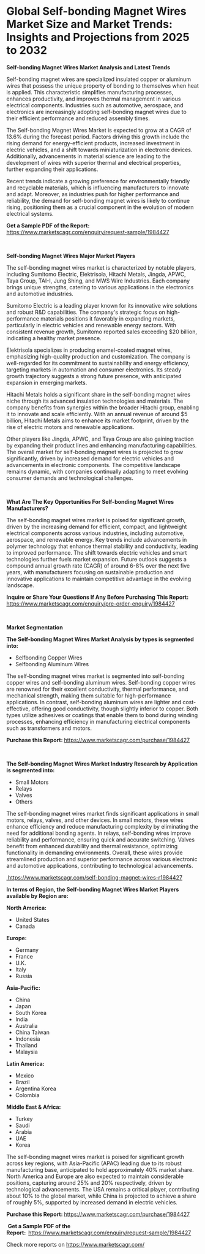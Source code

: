 <p><h1>Global Self-bonding Magnet Wires Market Size and Market Trends: Insights and Projections from 2025 to 2032</h1></p><p><strong>Self-bonding Magnet Wires Market Analysis and Latest Trends</strong></p>
<p><p>Self-bonding magnet wires are specialized insulated copper or aluminum wires that possess the unique property of bonding to themselves when heat is applied. This characteristic simplifies manufacturing processes, enhances productivity, and improves thermal management in various electrical components. Industries such as automotive, aerospace, and electronics are increasingly adopting self-bonding magnet wires due to their efficient performance and reduced assembly times.</p><p>The Self-bonding Magnet Wires Market is expected to grow at a CAGR of 13.6% during the forecast period. Factors driving this growth include the rising demand for energy-efficient products, increased investment in electric vehicles, and a shift towards miniaturization in electronic devices. Additionally, advancements in material science are leading to the development of wires with superior thermal and electrical properties, further expanding their applications.</p><p>Recent trends indicate a growing preference for environmentally friendly and recyclable materials, which is influencing manufacturers to innovate and adapt. Moreover, as industries push for higher performance and reliability, the demand for self-bonding magnet wires is likely to continue rising, positioning them as a crucial component in the evolution of modern electrical systems.</p></p>
<p><strong>Get a Sample PDF of the Report:&nbsp;</strong> <a href="https://www.marketscagr.com/enquiry/request-sample/1984427?utm_campaign=2782&utm_medium=2&utm_source=Github&utm_content=ia&utm_term=03042025&utm_id=self-bonding-magnet-wires">https://www.marketscagr.com/enquiry/request-sample/1984427</a></p>
<p>&nbsp;</p>
<p><strong>Self-bonding Magnet Wires Major Market Players</strong></p>
<p><p>The self-bonding magnet wires market is characterized by notable players, including Sumitomo Electric, Elektrisola, Hitachi Metals, Jingda, APWC, Taya Group, TAI-I, Jung Shing, and MWS Wire Industries. Each company brings unique strengths, catering to various applications in the electronics and automotive industries.</p><p>Sumitomo Electric is a leading player known for its innovative wire solutions and robust R&D capabilities. The company's strategic focus on high-performance materials positions it favorably in expanding markets, particularly in electric vehicles and renewable energy sectors. With consistent revenue growth, Sumitomo reported sales exceeding $20 billion, indicating a healthy market presence.</p><p>Elektrisola specializes in producing enamel-coated magnet wires, emphasizing high-quality production and customization. The company is well-regarded for its commitment to sustainability and energy efficiency, targeting markets in automation and consumer electronics. Its steady growth trajectory suggests a strong future presence, with anticipated expansion in emerging markets.</p><p>Hitachi Metals holds a significant share in the self-bonding magnet wires niche through its advanced insulation technologies and materials. The company benefits from synergies within the broader Hitachi group, enabling it to innovate and scale efficiently. With an annual revenue of around $5 billion, Hitachi Metals aims to enhance its market footprint, driven by the rise of electric motors and renewable applications.</p><p>Other players like Jingda, APWC, and Taya Group are also gaining traction by expanding their product lines and enhancing manufacturing capabilities. The overall market for self-bonding magnet wires is projected to grow significantly, driven by increased demand for electric vehicles and advancements in electronic components. The competitive landscape remains dynamic, with companies continually adapting to meet evolving consumer demands and technological challenges.</p></p>
<p>&nbsp;</p>
<p><strong>What Are The Key Opportunities For Self-bonding Magnet Wires Manufacturers?</strong></p>
<p><p>The self-bonding magnet wires market is poised for significant growth, driven by the increasing demand for efficient, compact, and lightweight electrical components across various industries, including automotive, aerospace, and renewable energy. Key trends include advancements in polymer technology that enhance thermal stability and conductivity, leading to improved performance. The shift towards electric vehicles and smart technologies further fuels market expansion. Future outlook suggests a compound annual growth rate (CAGR) of around 6-8% over the next five years, with manufacturers focusing on sustainable production and innovative applications to maintain competitive advantage in the evolving landscape.</p></p>
<p><strong>Inquire or Share Your Questions If Any Before Purchasing This Report:</strong> <a href="https://www.marketscagr.com/enquiry/pre-order-enquiry/1984427?utm_campaign=2782&utm_medium=2&utm_source=Github&utm_content=ia&utm_term=03042025&utm_id=self-bonding-magnet-wires">https://www.marketscagr.com/enquiry/pre-order-enquiry/1984427</a></p>
<p>&nbsp;</p>
<p><strong>Market Segmentation</strong></p>
<p><strong>The Self-bonding Magnet Wires Market Analysis by types is segmented into:</strong></p>
<p><ul><li>Selfbonding Copper Wires</li><li>Selfbonding Aluminum Wires</li></ul></p>
<p><p>The self-bonding magnet wires market is segmented into self-bonding copper wires and self-bonding aluminum wires. Self-bonding copper wires are renowned for their excellent conductivity, thermal performance, and mechanical strength, making them suitable for high-performance applications. In contrast, self-bonding aluminum wires are lighter and cost-effective, offering good conductivity, though slightly inferior to copper. Both types utilize adhesives or coatings that enable them to bond during winding processes, enhancing efficiency in manufacturing electrical components such as transformers and motors.</p></p>
<p><strong>Purchase this Report:&nbsp;</strong><a href="https://www.marketscagr.com/purchase/1984427?utm_campaign=2782&utm_medium=2&utm_source=Github&utm_content=ia&utm_term=03042025&utm_id=self-bonding-magnet-wires">https://www.marketscagr.com/purchase/1984427</a></p>
<p>&nbsp;</p>
<p><strong>The Self-bonding Magnet Wires Market Industry Research by Application is segmented into:</strong></p>
<p><ul><li>Small Motors</li><li>Relays</li><li>Valves</li><li>Others</li></ul></p>
<p><p>The self-bonding magnet wires market finds significant applications in small motors, relays, valves, and other devices. In small motors, these wires enhance efficiency and reduce manufacturing complexity by eliminating the need for additional bonding agents. In relays, self-bonding wires improve reliability and performance, ensuring quick and accurate switching. Valves benefit from enhanced durability and thermal resistance, optimizing functionality in demanding environments. Overall, these wires provide streamlined production and superior performance across various electronic and automotive applications, contributing to technological advancements.</p></p>
<p><a href="https://www.marketscagr.com/self-bonding-magnet-wires-r1984427?utm_campaign=2782&utm_medium=2&utm_source=Github&utm_content=ia&utm_term=03042025&utm_id=self-bonding-magnet-wires">&nbsp;https://www.marketscagr.com/self-bonding-magnet-wires-r1984427</a></p>
<p><strong>In terms of Region, the Self-bonding Magnet Wires Market Players available by Region are:</strong></p>
<p>
    <p> <strong> North America: </strong>
        <ul>
            <li>United States</li>
            <li>Canada</li>
        </ul>
        </p> 
    <p> <strong> Europe: </strong>
        <ul>
            <li>Germany</li>
            <li>France</li>
            <li>U.K.</li>
            <li>Italy</li>
            <li>Russia</li>
        </ul>
        </p> 
    <p> <strong> Asia-Pacific: </strong>
        <ul>
            <li>China</li>
            <li>Japan</li>
            <li>South Korea</li>
            <li>India</li>
            <li>Australia</li>
            <li>China Taiwan</li>
            <li>Indonesia</li>
            <li>Thailand</li>
            <li>Malaysia</li>
        </ul>
        </p> 
    <p> <strong> Latin America: </strong>
        <ul>
            <li>Mexico</li>
            <li>Brazil</li>
            <li>Argentina Korea</li>
            <li>Colombia</li>
        </ul>
        </p> 
    <p> <strong> Middle East & Africa: </strong>
        <ul>
            <li>Turkey</li>
            <li>Saudi</li>
            <li>Arabia</li>
            <li>UAE</li>
            <li>Korea</li>
        </ul>
    </p>
    </p>
<p><p>The self-bonding magnet wires market is poised for significant growth across key regions, with Asia-Pacific (APAC) leading due to its robust manufacturing base, anticipated to hold approximately 40% market share. North America and Europe are also expected to maintain considerable positions, capturing around 25% and 20% respectively, driven by technological advancements. The USA remains a critical player, contributing about 10% to the global market, while China is projected to achieve a share of roughly 5%, supported by increased demand in electric vehicles.</p></p>
<p><strong>Purchase this Report: </strong><a href="https://www.marketscagr.com/purchase/1984427?utm_campaign=2782&utm_medium=2&utm_source=Github&utm_content=ia&utm_term=03042025&utm_id=self-bonding-magnet-wires">https://www.marketscagr.com/purchase/1984427</a></p>
<p>&nbsp;<strong>Get a Sample PDF of the Report:&nbsp;&nbsp;</strong><a href="https://www.marketscagr.com/enquiry/request-sample/1984427?utm_campaign=2782&utm_medium=2&utm_source=Github&utm_content=ia&utm_term=03042025&utm_id=self-bonding-magnet-wires">https://www.marketscagr.com/enquiry/request-sample/1984427</a></p>
<p><strong></strong></p>
<p>Check more reports on <a href="https://www.marketscagr.com/?utm_campaign=2782&utm_medium=2&utm_source=Github&utm_content=ia&utm_term=03042025&utm_id=self-bonding-magnet-wires">https://www.marketscagr.com/</a></p>